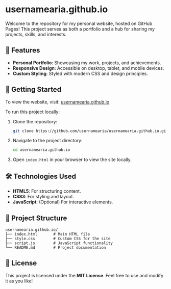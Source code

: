 # usernamearia.github.io

Welcome to the repository for my personal website, hosted on GitHub Pages! This project serves as both a portfolio and a hub for sharing my projects, skills, and interests.

## 🌟 Features

- **Personal Portfolio**: Showcasing my work, projects, and achievements.  
- **Responsive Design**: Accessible on desktop, tablet, and mobile devices.  
- **Custom Styling**: Styled with modern CSS and design principles.  

## 🚀 Getting Started

To view the website, visit: [usernamearia.github.io](https://usernamearia.github.io)  

To run this project locally:

1. Clone the repository:  
   ```bash
   git clone https://github.com/usernamearia/usernamearia.github.io.git
   ```
2. Navigate to the project directory:  
   ```bash
   cd usernamearia.github.io
   ```
3. Open `index.html` in your browser to view the site locally.  

## 🛠️ Technologies Used

- **HTML5**: For structuring content.  
- **CSS3**: For styling and layout.  
- **JavaScript**: (Optional) For interactive elements.  

## 📂 Project Structure

```
usernamearia.github.io/
├── index.html       # Main HTML file
├── style.css        # Custom CSS for the site
├── script.js        # JavaScript functionality
└── README.md        # Project documentation
```

## 📄 License

This project is licensed under the **MIT License**. Feel free to use and modify it as you like!
